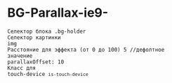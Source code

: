# BG-Parallax-ie9-

<code>Селектор блока .bg-holder</code><br>
<code>Селектор картинки img</code><br>
<code>Расстояние для эффекта (от 0 до 100) 5 //дефолтное значение</code><br>
<code>parallaxOffset: 10</code><br>
<code>Класс для touch-device <code>is-touch-device</code><br>
